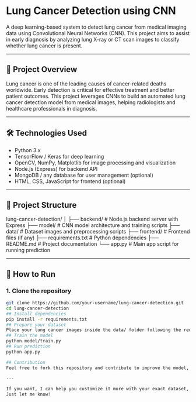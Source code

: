 # Lung Cancer Detection using CNN

A deep learning-based system to detect lung cancer from medical imaging data using Convolutional Neural Networks (CNN). This project aims to assist in early diagnosis by analyzing lung X-ray or CT scan images to classify whether lung cancer is present.

---

## 🔬 Project Overview

Lung cancer is one of the leading causes of cancer-related deaths worldwide. Early detection is critical for effective treatment and better patient outcomes. This project leverages CNNs to build an automated lung cancer detection model from medical images, helping radiologists and healthcare professionals in diagnosis.

---

## 🛠 Technologies Used

- Python 3.x  
- TensorFlow / Keras for deep learning  
- OpenCV, NumPy, Matplotlib for image processing and visualization  
- Node.js (Express) for backend API  
- MongoDB / any database for user management (optional)  
- HTML, CSS, JavaScript for frontend (optional)

---

## 📂 Project Structure
lung-cancer-detection/
│
├── backend/ # Node.js backend server with Express
├── model/ # CNN model architecture and training scripts
├── data/ # Dataset images and preprocessing scripts
├── frontend/ # Frontend files (if any)
├── requirements.txt # Python dependencies
├── README.md # Project documentation
└── app.py # Main app script for running prediction

---

## 🚀 How to Run

### 1. Clone the repository
```bash
git clone https://github.com/your-username/lung-cancer-detection.git
cd lung-cancer-detection
## Install dependencies
pip install -r requirements.txt
## Prepare your dataset
Place your lung cancer images inside the data/ folder following the required folder structure (e.g., data/normal/, data/cancer/).
## Train the model
python model/train.py
## Run prediction
python app.py

## Contribution
Feel free to fork this repository and contribute to improve the model, add more features, or enhance the UI. Pull requests are welcome!

---

If you want, I can help you customize it more with your exact dataset, model details, or deployment instructions.  
Just let me know!

